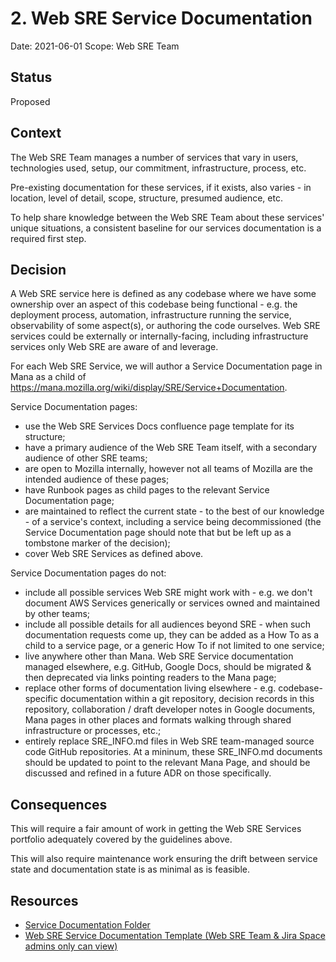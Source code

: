 # 2. Web SRE Service Documentation

Date: 2021-06-01
Scope: Web SRE Team

## Status

Proposed

## Context

The Web SRE Team manages a number of services that vary in users, technologies used, setup, our commitment, infrastructure, process, etc. 

Pre-existing documentation for these services, if it exists, also varies - in location, level of detail, scope, structure, presumed audience, etc.

To help share knowledge between the Web SRE Team about these services' unique situations, a consistent baseline for our services documentation is a required first step.

## Decision

A Web SRE service here is defined as any codebase where we have some ownership over an aspect of this codebase being functional - e.g. the deployment process, automation, infrastructure running the service, observability of some aspect(s), or authoring the code ourselves. Web SRE services could be externally or internally-facing, including infrastructure services only Web SRE are aware of and leverage.

For each Web SRE Service, we will author a Service Documentation page in Mana as a child of https://mana.mozilla.org/wiki/display/SRE/Service+Documentation.

Service Documentation pages:
* use the Web SRE Services Docs confluence page template for its structure;
* have a primary audience of the Web SRE Team itself, with a secondary audience of other SRE teams;
* are open to Mozilla internally, however not all teams of Mozilla are the intended audience of these pages;
* have Runbook pages as child pages to the relevant Service Documentation page;
* are maintained to reflect the current state - to the best of our knowledge - of a service's context, including a service being decommissioned (the Service Documentation page should note that but be left up as a tombstone marker of the decision);
* cover Web SRE Services as defined above.

Service Documentation pages do not:
* include all possible services Web SRE might work with - e.g. we don't document AWS Services generically or services owned and maintained by other teams; 
* include all possible details for all audiences beyond SRE - when such documentation requests come up, they can be added as a How To as a child to a service page, or a generic How To if not limited to one service;
* live anywhere other than Mana. Web SRE Service documentation managed elsewhere, e.g. GitHub, Google Docs, should be migrated & then deprecated via links pointing readers to the Mana page;
* replace other forms of documentation living elsewhere - e.g. codebase-specific documentation within a git repository, decision records in this repository, collaboration / draft developer notes in Google documents, Mana pages in other places and formats walking through shared infrastructure or processes, etc.;
* entirely replace SRE_INFO.md files in Web SRE team-managed source code GitHub repositories. At a mininum, these SRE_INFO.md documents should be updated to point to the relevant Mana Page, and should be discussed and refined in a future ADR on those specifically.

## Consequences

This will require a fair amount of work in getting the Web SRE Services portfolio adequately covered by the guidelines above.

This will also require maintenance work ensuring the drift between service state and documentation state is as minimal as is feasible.

## Resources

* [Service Documentation Folder](https://mana.mozilla.org/wiki/display/SRE/Service+Documentation)
* [Web SRE Service Documentation Template (Web SRE Team & Jira Space admins only can view)](https://mana.mozilla.org/wiki/pages/templates2/viewpagetemplate.action?entityId=131596432&key=SRE)
